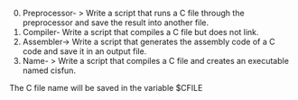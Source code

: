 0. Preprocessor- > Write a script that runs a C file through the preprocessor and save the result into another file.
1. Compiler- Write a script that compiles a C file but does not link.
2. Assembler-> Write a script that generates the assembly code of a C code and save it in an output file.
3. Name- > Write a script that compiles a C file and creates an executable named cisfun.

The C file name will be saved in the variable $CFILE

